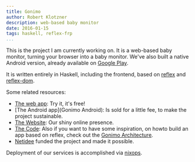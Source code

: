 ```yaml
---
title: Gonimo
author: Robert Klotzner
description: web-based baby monitor
date: 2016-01-15
tags: haskell, reflex-frp
...
```


This is the project I am currently working on. It is a web-based baby monitor, turning your browser into a baby monitor. We've also built a native Android version, already available on [Google Play][Gonimo Android].

It is written entirely in Haskell, including the frontend, based on [reflex][reflex] and [reflex-dom][reflex-dom].

Some related resources:

 - [The web app](https://app.gonimo.com): Try it, it's free!
 - [The Android app](Gonimo Android): Is sold for a little fee, to make the project sustainable.
 - [The Website](https://gonimo.com): Our shiny online presence.
 - [The Code][Gonimo Github]: Also if you want to have some inspiration, on howto build an app based on reflex, check out the [Gonimo Architecture][Gonimo Architecture].
 - [Netidee][netidee] funded the project and made it possible.


Deployment of our services is accomplished via [nixops][nixops].


[Gonimo Android]: https://play.google.com/store/apps/details?id=com.gonimo.baby
[reflex]: https://github.com/reflex-frp/reflex
[reflex-dom]: https://github.com/reflex-frp/reflex-dom
[Gonimo Architecture]: /posts/2018-04-11-Gonimo-Architecture-Part1.html
[Gonimo Github]: https://github.com/gonimo/gonimo
[nixops]: https://nixos.org/nixops/
[netidee]: https://www.netidee.at/
